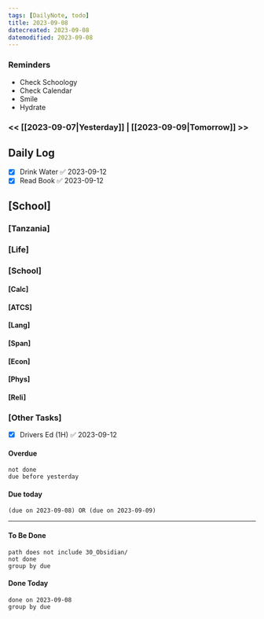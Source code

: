 ```yaml
---
tags: [DailyNote, todo]
title: 2023-09-08
datecreated: 2023-09-08
datemodified: 2023-09-08
---
```


### Reminders
- Check Schoology
- Check Calendar
- Smile
- Hydrate

### << [[2023-09-07|Yesterday]] | [[2023-09-09|Tomorrow]] >>

## Daily Log

- [x] Drink Water ✅ 2023-09-12
- [x] Read Book ✅ 2023-09-12

## [School]

### [Tanzania]

### [Life]

### [School]

#### [Calc]

#### [ATCS]

#### [Lang]

#### [Span]

#### [Econ]

#### [Phys]

#### [Reli]


### [Other Tasks]

- [x] Drivers Ed (1H) ✅ 2023-09-12

#### Overdue
```tasks
not done
due before yesterday
```
#### Due today

```tasks
(due on 2023-09-08) OR (due on 2023-09-09) 

```
---
#### To Be Done

```tasks
path does not include 30_Obsidian/
not done
group by due
```

#### Done Today

```tasks
done on 2023-09-08
group by due
```